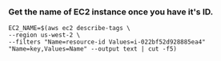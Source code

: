 ### Get the name of EC2 instance once you have it's ID.
   
    EC2_NAME=$(aws ec2 describe-tags \
    --region us-west-2 \
    --filters "Name=resource-id Values=i-022bf52d928885ea4" "Name=key,Values=Name" --output text | cut -f5)